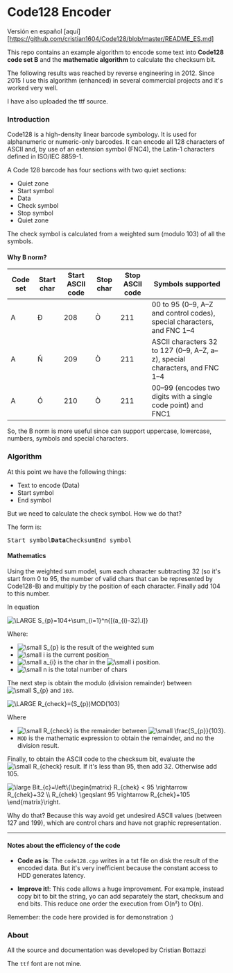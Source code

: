 # Code128 Encoder

Versión en español [aquí][https://github.com/cristian1604/Code128/blob/master/README_ES.md]

This repo contains an example algorithm to encode some text into **Code128 code set B** and the **mathematic algorithm** to calculate the checksum bit.

The following results was reached by reverse engineering in 2012. Since 2015 I use this algorithm (enhanced) in several commercial projects and it's worked very well.

I have also uploaded the ttf source.


### Introduction

Code128 is a high-density linear barcode symbology. It is used for alphanumeric or numeric-only barcodes. It can encode all 128 characters of ASCII and, by use of an extension symbol (FNC4), the Latin-1 characters defined in ISO/IEC 8859-1.

A Code 128 barcode has four sections with two quiet sections:

  *  Quiet zone
  *  Start symbol
  *  Data
  *  Check symbol
  *  Stop symbol
  *  Quiet zone

The check symbol is calculated from a weighted sum (modulo 103) of all the symbols.


#### Why B norm?

| Code set | Start char | Start ASCII code | Stop char | Stop ASCII code | Symbols supported |
| ------ | ------ | ------ | ------ | ------ | ------ |
| A | Ð | 208 | Ò | 211 | 00 to 95 (0–9, A–Z and control codes), special characters, and FNC 1–4 |
| A | Ñ | 209 | Ò | 211 | ASCII characters 32 to 127 (0–9, A–Z, a–z), special characters, and FNC 1–4 |
| A | Ó | 210 | Ò | 211 | 00–99 (encodes two digits with a single code point) and FNC1 |

So, the B norm is more useful since can support uppercase, lowercase, numbers, symbols and special characters.


### Algorithm

At this point we have the following things:
 * Text to encode (Data)
 * Start symbol
 * End symbol

But we need to calculate the check symbol. How we do that?

The form is:

<kbd>Start symbol</kbd><kbd>**Data**</kbd><kbd>Checksum</kbd><kbd>End symbol</kbd>


#### Mathematics
Using the weighted sum model, sum each character subtracting 32 (so it's start from 0 to 95, the number of valid chars that can be represented by Code128-B) and multiply by the position of each character. Finally add 104 to this number.

In equation

<img src="https://latex.codecogs.com/gif.latex?\LARGE&space;S_{p}=104&plus;\sum_{i=1}^n{[(a_{i}-32).i]}" title="\LARGE S_{p}=104+\sum_{i=1}^n{[(a_{i}-32).i]}" />

Where:

 * <img src="https://latex.codecogs.com/png.latex?\dpi{150}&space;\small&space;S_{p}" title="\small S_{p}" /> is the result of the weighted sum
 * <img src="https://latex.codecogs.com/png.latex?\dpi{150}&space;\small&space;i" title="\small i" /> is the current position
 * <img src="https://latex.codecogs.com/png.latex?\dpi{150}&space;\small&space;a_{i}" title="\small a_{i}" /> is the char in the <img src="https://latex.codecogs.com/png.latex?\dpi{150}&space;\small&space;i" title="\small i" /> position.
 * <img src="https://latex.codecogs.com/png.latex?\dpi{150}&space;\small&space;n" title="\small n" /> is the total number of chars

The next step is obtain the modulo (division remainder) between <img src="https://latex.codecogs.com/png.latex?\dpi{150}&space;\small&space;S_{p}" title="\small S_{p}" /> and `103`.

<img src="https://latex.codecogs.com/png.latex?\dpi{150}&space;\small&space;R_{check}=(S_{p})MOD(103)" title="\LARGE R_{check}=(S_{p})MOD(103)" />

Where

 * <img src="https://latex.codecogs.com/png.latex?\dpi{150}&space;\tiny&space;R_{check}" title="\small R_{check}" /> is the remainder between <img src="https://latex.codecogs.com/png.latex?\dpi{150}&space;\tiny&space;\frac{S_{p}}{103}" title="\small \frac{S_{p}}{103}" />.
 * `MOD` is the mathematic expression to obtain the remainder, and no the division result.

Finally, to obtain the ASCII code to the checksum bit, evaluate the <img src="https://latex.codecogs.com/png.latex?\dpi{150}&space;\small&space;R_{check}" title="\small R_{check}" /> result. If it's less than 95, then add 32. Otherwise add 105.

<img src="https://latex.codecogs.com/png.latex?\dpi{150}&space;\large&space;Bit_{c}=\left\{\begin{matrix}&space;R_{chek}&space;<&space;95&space;\rightarrow&space;R_{chek}&plus;32&space;\\&space;R_{chek}&space;\geqslant&space;95&space;\rightarrow&space;R_{chek}&plus;105&space;\end{matrix}\right." title="\large Bit_{c}=\left\{\begin{matrix} R_{chek} < 95 \rightarrow R_{chek}+32 \\ R_{chek} \geqslant 95 \rightarrow R_{chek}+105 \end{matrix}\right." />

Why do that? Because this way avoid get undesired ASCII values (between 127 and 199), which are control chars and have not graphic representation.

----


#### Notes about the efficiency of the code

 * **Code as is**: The `code128.cpp` writes in a txt file on disk the result of the encoded data. But it's very inefficient because the constant access to HDD generates latency.

 * **Improve it!**: This code allows a huge improvement. For example, instead copy bit to bit the string, yo can add separately the start, checksum and end bits. This reduce one order the execution from O(n²) to O(n).

Remember: the code here provided is for demonstration :)


### About

All the source and documentation was developed by Cristian Bottazzi

The `ttf` font are not mine.



